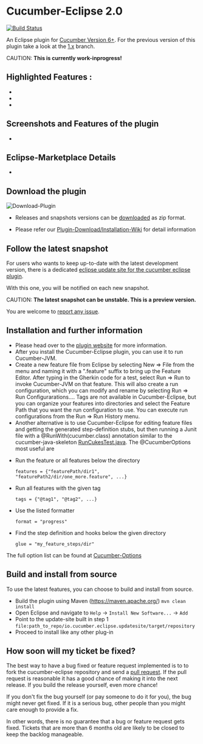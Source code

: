 # Cucumber-Eclipse 2.0

[![Build Status](https://travis-ci.org/cucumber/cucumber-eclipse.svg?branch=master)](https://travis-ci.org/cucumber/cucumber-eclipse)

An Eclipse plugin for [Cucumber Version 6+](https://cucumber.io/). For the previous version 
of this plugin take a look at the [1.x](https://github.com/cucumber/cucumber-eclipse/tree/1.x) branch.

CAUTION: **This is currently work-inprogress!**

## Highlighted Features :

-
-
-

## Screenshots and Features of the plugin
-


## Eclipse-Marketplace Details
-

## Download the plugin
![Download-Plugin](https://github.com/cucumber/cucumber-eclipse/blob/gh-pages/images/Download.png)

 - Releases and snapshots versions can be [downloaded](https://github.com/cucumber/cucumber-eclipse/releases) as zip format.

 - Please refer our [Plugin-Download/Installation-Wiki](https://github.com/cucumber/cucumber-eclipse/wiki/Download-and-Offline-Installation-Of-The-Plugin-From-Zip) for detail information

## Follow the latest snapshot

For users who wants to keep up-to-date with the latest development version, there is a dedicated [eclipse update site for the cucumber eclipse plugin](https://github.com/cucumber/cucumber-eclipse-update-site-snapshot). 

With this one, you will be notified on each new snapshot.

CAUTION: **The latest snapshot can be unstable. This is a preview version.**

You are welcome to [report any issue](https://github.com/cucumber/cucumber-eclipse/issues).

## Installation and further information

- Please head over to the [plugin website](http://cucumber.github.com/cucumber-eclipse) for more information.
- After you install the Cucumber-Eclipse plugin, you can use it to run Cucumber-JVM.
- Create a new feature file from Eclipse by selecting New => File from the menu and naming it with a ".feature" suffix to bring up the Feature Editor. After typing in the Gherkin code for a test, select Run => Run to invoke Cucumber-JVM on that feature. This will also create a run configuration, which you can modify and rename by selecting Run => Run Configurarations.... Tags are not available in Cucumber-Eclipse, but you can organize your features into directories and select the Feature Path that you want the run configuration to use. You can execute run configurations from the Run => Run History menu.
- Another alternative is to use Cucumber-Eclipse for editing feature files and getting the generated step-definition stubs, but then running a Junit file with a @RunWith(cucumber.class) annotation similar to the cucumber-java-skeleton [RunCukesTest.java](https://github.com/cucumber/cucumber-java-skeleton/blob/master/src/test/java/skeleton/RunCukesTest.java). The @CucumberOptions most useful are

* Run the feature or all features below the directory
  ```gherkin
  features = {"featurePath/dir1", "featurePath2/dir/one_more.feature", ...}
  ```

* Run all features with the given tag
  ```gherkin
  tags = {"@tag1", "@tag2", ...}
  ```

* Use the listed formatter
  ```gherkin
  format = "progress"
  ```

* Find the step definition and hooks below the given directory
  ```gherkin
  glue = "my_feature_steps/dir"
  ```

The full option list can be found at [Cucumber-Options](https://github.com/cucumber/cucumber-jvm/blob/master/core/src/main/java/cucumber/api/CucumberOptions.java)

## Build and install from source

To use the latest features, you can choose to build and install from source.

- Build the plugin using Maven (https://maven.apache.org/) <code>mvn clean install</code>
- Open Eclipse and navigate to `Help` -> `Install New Software...` -> `Add`
- Point to the update-site built in step 1 <code>file:path_to_repo/io.cucumber.eclipse.updatesite/target/repository</code>
- Proceed to install like any other plug-in

## How soon will my ticket be fixed?

The best way to have a bug fixed or feature request implemented is to
to fork the cucumber-eclipse repository and send a
[pull request](http://help.github.com/send-pull-requests/).
If the pull request is reasonable it has a good chance of
making it into the next release. If you build the release yourself, even more chance!

If you don't fix the bug yourself (or pay someone to do it for you), the bug might never get fixed. If it is a serious
bug, other people than you might care enough to provide a fix.

In other words, there is no guarantee that a bug or feature request gets fixed. Tickets that are more than 6 months old
are likely to be closed to keep the backlog manageable.
